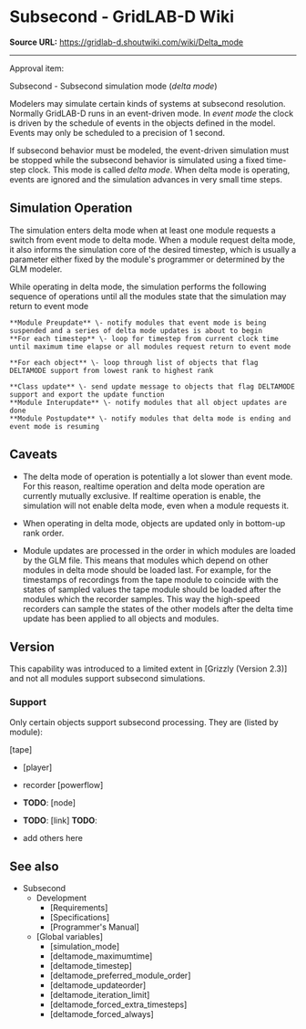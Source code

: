 # Subsecond - GridLAB-D Wiki

**Source URL:** https://gridlab-d.shoutwiki.com/wiki/Delta_mode

---
 
 
Approval item:  

Subsecond \- Subsecond simulation mode (_delta mode_) 

Modelers may simulate certain kinds of systems at subsecond resolution. Normally GridLAB-D runs in an event-driven mode. In _event mode_ the clock is driven by the schedule of events in the objects defined in the model. Events may only be scheduled to a precision of 1 second. 

If subsecond behavior must be modeled, the event-driven simulation must be stopped while the subsecond behavior is simulated using a fixed time-step clock. This mode is called _delta mode_. When delta mode is operating, events are ignored and the simulation advances in very small time steps. 

## Simulation Operation

The simulation enters delta mode when at least one module requests a switch from event mode to delta mode. When a module request delta mode, it also informs the simulation core of the desired timestep, which is usually a parameter either fixed by the module's programmer or determined by the GLM modeler. 

While operating in delta mode, the simulation performs the following sequence of operations until all the modules state that the simulation may return to event mode 

    **Module Preupdate** \- notify modules that event mode is being suspended and a series of delta mode updates is about to begin
    **For each timestep** \- loop for timestep from current clock time until maximum time elapse or all modules request return to event mode 

    **For each object** \- loop through list of objects that flag DELTAMODE support from lowest rank to highest rank 

    **Class update** \- send update message to objects that flag DELTAMODE support and export the update function
    **Module Interupdate** \- notify modules that all object updates are done
    **Module Postupdate** \- notify modules that delta mode is ending and event mode is resuming

## Caveats

  * The delta mode of operation is potentially a lot slower than event mode. For this reason, realtime operation and delta mode operation are currently mutually exclusive. If realtime operation is enable, the simulation will not enable delta mode, even when a module requests it.


  * When operating in delta mode, objects are updated only in bottom-up rank order.


  * Module updates are processed in the order in which modules are loaded by the GLM file. This means that modules which depend on other modules in delta mode should be loaded last. For example, for the timestamps of recordings from the tape module to coincide with the states of sampled values the tape module should be loaded after the modules which the recorder samples. This way the high-speed recorders can sample the states of the other models after the delta time update has been applied to all objects and modules.
## Version

This capability was introduced to a limited extent in [Grizzly (Version 2.3)] and not all modules support subsecond simulations. 

### Support

Only certain objects support subsecond processing. They are (listed by module): 

[tape]
    

  * [player]
  * recorder
[powerflow]
    

  * **TODO**:  [node]
  * **TODO**:  [link]
**TODO**: 
    

  * add others here
## See also

  * Subsecond
    * Development 
      * [Requirements]
      * [Specifications]
      * [Programmer's Manual]
    * [Global variables]
      * [simulation_mode]
      * [deltamode_maximumtime]
      * [deltamode_timestep]
      * [deltamode_preferred_module_order]
      * [deltamode_updateorder]
      * [deltamode_iteration_limit]
      * [deltamode_forced_extra_timesteps]
      * [deltamode_forced_always]

